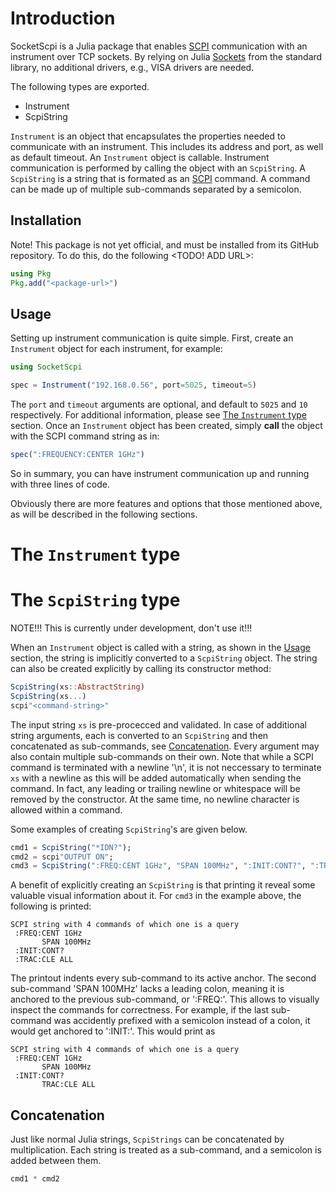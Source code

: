 Introduction
============

SocketScpi is a Julia package that enables [SCPI](https://www.ivifoundation.org/docs/scpi-99.pdf) communication with an instrument over TCP sockets. By relying on Julia [Sockets](https://docs.julialang.org/en/v1/stdlib/Sockets/) from the standard library, no additional drivers, e.g., VISA drivers are needed.

The following types are exported.

* Instrument
* ScpiString

`Instrument` is an object that encapsulates the properties needed to communicate with an instrument. This includes its address and port, as well as default timeout. An `Instrument` object is callable. Instrument communication is performed by calling the object with an `ScpiString`. A
`ScpiString` is a string that is formated as an [SCPI](https://www.ivifoundation.org/docs/scpi-99.pdf) command. A command can be made up of multiple sub-commands separated by a semicolon.

Installation
------------

Note! This package is not yet official, and must be installed from its GitHub repository. To do this, do the following <TODO! ADD URL>:

```julia
using Pkg
Pkg.add("<package-url>")
```

Usage
-----

Setting up instrument communication is quite simple. First, create an `Instrument` object for each instrument, for example:

```julia
using SocketScpi

spec = Instrument("192.168.0.56", port=5025, timeout=5)
```

The `port` and `timeout` arguments are optional, and default to `5025` and `10` respectively. For additional information, please see [The `Instrument` type](#the-instrument-type) section. Once an `Instrument` object has been created, simply __call__ the object with the SCPI command string as in:

```julia
spec(":FREQUENCY:CENTER 1GHz")
```

So in summary, you can have instrument communication up and running with three lines of code.

Obviously there are more features and options that those mentioned above, as will be described in the following sections.

The `Instrument` type
=====================

The `ScpiString` type
=====================

NOTE!!! This is currently under development, don't use it!!!

When an `Instrument` object is called with a string, as shown in the [Usage](#usage) section, the string is implicitly converted to a `ScpiString` object. The string can also be created explicitly by calling its constructor method:

```julia
ScpiString(xs::AbstractString)
ScpiString(xs...)
scpi"<command-string>"
```

The input string `xs` is pre-procecced and validated. In case of additional string arguments, each is converted to an `ScpiString` and then concatenated as sub-commands, see [Concatenation](#concatenation). Every argument may also contain multiple sub-commands on their own. Note that while a SCPI command is terminated with a newline '\n', it is not neccessary to terminate `xs` with a newline as this will be added automatically when sending the command. In fact, any leading or trailing newline or whitespace will be removed by the constructor. At the same time, no newline character is allowed within a command.

Some examples of creating `ScpiString`'s are given below.

```julia
cmd1 = ScpiString("*IDN?");
cmd2 = scpi"OUTPUT ON";
cmd3 = ScpiString(":FREQ:CENT 1GHz", "SPAN 100MHz", ":INIT:CONT?", ":TRAC:CLE ALL")
```

A benefit of explicitly creating an `ScpiString` is that printing it reveal some valuable visual information about it. For `cmd3` in the example above, the following is printed:

```
SCPI string with 4 commands of which one is a query
 :FREQ:CENT 1GHz
       SPAN 100MHz
 :INIT:CONT?
 :TRAC:CLE ALL
```

The printout indents every sub-command to its active anchor. The second sub-command 'SPAN 100MHz' lacks a leading colon, meaning it is anchored to the previous sub-command, or ':FREQ:'. This allows to visually inspect the commands for correctness. For example, if the last sub-command was accidently prefixed with a semicolon instead of a colon, it would get anchored to ':INIT:'. This would print as

```
SCPI string with 4 commands of which one is a query
 :FREQ:CENT 1GHz
       SPAN 100MHz
 :INIT:CONT?
       TRAC:CLE ALL
```

Concatenation
-------------

Just like normal Julia strings, `ScpiStrings` can be concatenated by multiplication. Each string is treated as a sub-command, and a semicolon is added between them.

```julia
cmd1 * cmd2
```